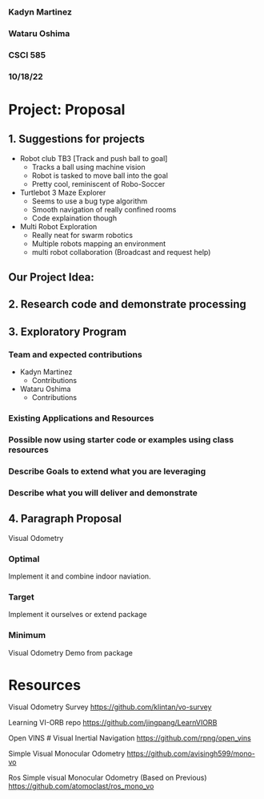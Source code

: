 ### Kadyn Martinez
### Wataru Oshima
### CSCI 585
### 10/18/22
Project: Proposal
===

## 1. Suggestions for projects
<!-- three projects from list three simple bullet points -->
- Robot club TB3 [Track and push ball to goal]
  - Tracks a ball using machine vision
  - Robot is tasked to move ball into the goal
  - Pretty cool, reminiscent of Robo-Soccer
- Turtlebot 3 Maze Explorer
  - Seems to use a bug type algorithm
  - Smooth navigation of really confined rooms
  - Code explaination though
- Multi Robot Exploration
  - Really neat for swarm robotics
  - Multiple robots mapping an environment
  - multi robot collaboration (Broadcast and request help)
<!-- three bullet points from your own project idea -->

Our Project Idea:
- 

## 2. Research code and demonstrate processing

## 3. Exploratory Program
### Team and expected contributions
- Kadyn Martinez
  - Contributions
- Wataru Oshima
  - Contributions

### Existing Applications and Resources

### Possible now using starter code or examples using class resources

### Describe Goals to extend what you are leveraging

### Describe what you will deliver and demonstrate

## 4. Paragraph Proposal
Visual Odometry
<!-- 90-100% -->
### Optimal
Implement it and combine indoor naviation.

<!-- 80-90% -->
### Target
Implement it ourselves or extend package

<!-- 70-80% -->
### Minimum
Visual Odometry Demo from package



# Resources
Visual Odometry Survey
https://github.com/klintan/vo-survey

Learning VI-ORB repo
https://github.com/jingpang/LearnVIORB

Open VINS # Visual Inertial Navigation
https://github.com/rpng/open_vins


Simple Visual Monocular Odometry
https://github.com/avisingh599/mono-vo

Ros Simple visual Monocular Odometry (Based on Previous)
https://github.com/atomoclast/ros_mono_vo